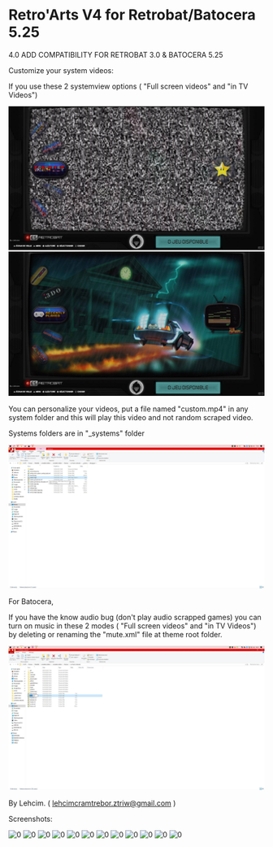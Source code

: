 # Retro'Arts V4 for Retrobat/Batocera 5.25


4.0 ADD COMPATIBILITY FOR RETROBAT 3.0 & BATOCERA 5.25

Customize your system videos:

If you use these 2 systemview options ( "Full screen videos" and "in TV Videos")

![0](https://raw.githubusercontent.com/lehcimcramtrebor/es-theme-retroarts/Screenshots/custom-01.jpg)
![0](https://raw.githubusercontent.com/lehcimcramtrebor/es-theme-retroarts/Screenshots/custom-02.jpg)

You can personalize your videos, put a file named "custom.mp4" in any system folder and this will play this video and not random scraped video.

Systems folders are in "_systems" folder

![0](https://raw.githubusercontent.com/lehcimcramtrebor/es-theme-retroarts/Screenshots/custom-03.jpg)


For Batocera,

If you have the know audio bug (don't play audio scrapped games) you can turn on music in these 2 modes ( "Full screen videos" and "in TV Videos") by deleting
or renaming the "mute.xml" file at theme root folder.

![0](https://raw.githubusercontent.com/lehcimcramtrebor/es-theme-retroarts/Screenshots/mute.jpg)
	
By Lehcim. ( lehcimcramtrebor.ztriw@gmail.com )



Screenshots:

![0](https://raw.githubusercontent.com/lehcimcramtrebor/es-theme-retroarts/Screenshots/01.png)
![0](https://raw.githubusercontent.com/lehcimcramtrebor/es-theme-retroarts/Screenshots/02.png)
![0](https://raw.githubusercontent.com/lehcimcramtrebor/es-theme-retroarts/Screenshots/03.png)
![0](https://raw.githubusercontent.com/lehcimcramtrebor/es-theme-retroarts/Screenshots/04.png)
![0](https://raw.githubusercontent.com/lehcimcramtrebor/es-theme-retroarts/Screenshots/05.png)
![0](https://raw.githubusercontent.com/lehcimcramtrebor/es-theme-retroarts/Screenshots/06.png)
![0](https://raw.githubusercontent.com/lehcimcramtrebor/es-theme-retroarts/Screenshots/07.png)
![0](https://raw.githubusercontent.com/lehcimcramtrebor/es-theme-retroarts/Screenshots/08.png)
![0](https://raw.githubusercontent.com/lehcimcramtrebor/es-theme-retroarts/Screenshots/09.png)
![0](https://raw.githubusercontent.com/lehcimcramtrebor/es-theme-retroarts/Screenshots/10.png)
![0](https://raw.githubusercontent.com/lehcimcramtrebor/es-theme-retroarts/Screenshots/11.png)
![0](https://raw.githubusercontent.com/lehcimcramtrebor/es-theme-retroarts/Screenshots/12.png)